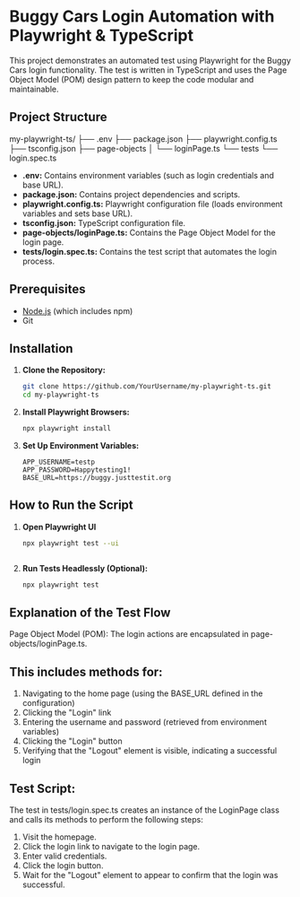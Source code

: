 # Buggy Cars Login Automation with Playwright & TypeScript

This project demonstrates an automated test using Playwright for the Buggy Cars login functionality. The test is written in TypeScript and uses the Page Object Model (POM) design pattern to keep the code modular and maintainable.

## Project Structure

my-playwright-ts/ ├── .env ├── package.json ├── playwright.config.ts ├── tsconfig.json ├── page-objects │ └── loginPage.ts └── tests └── login.spec.ts

- **.env:** Contains environment variables (such as login credentials and base URL).
- **package.json:** Contains project dependencies and scripts.
- **playwright.config.ts:** Playwright configuration file (loads environment variables and sets base URL).
- **tsconfig.json:** TypeScript configuration file.
- **page-objects/loginPage.ts:** Contains the Page Object Model for the login page.
- **tests/login.spec.ts:** Contains the test script that automates the login process.

## Prerequisites

- [Node.js](https://nodejs.org/en/download/) (which includes npm)
- Git

## Installation

1. **Clone the Repository:**

   ```bash
   git clone https://github.com/YourUsername/my-playwright-ts.git
   cd my-playwright-ts
   
2. **Install Playwright Browsers:**
    ```bash
    npx playwright install


3. **Set Up Environment Variables:**
    ```dotenv
    APP_USERNAME=testp
    APP_PASSWORD=Happytesting1!
    BASE_URL=https://buggy.justtestit.org

## How to Run the Script

1. **Open Playwright UI** 
    ```bash
    npx playwright test --ui



2. **Run Tests Headlessly (Optional):**
    ```bash
   npx playwright test


## Explanation of the Test Flow
Page Object Model (POM):
The login actions are encapsulated in page-objects/loginPage.ts. 

## This includes methods for:
1. Navigating to the home page (using the BASE_URL defined in the configuration)
2. Clicking the "Login" link
3. Entering the username and password (retrieved from environment variables)
4. Clicking the "Login" button
5. Verifying that the "Logout" element is visible, indicating a successful login

   
## Test Script:
The test in tests/login.spec.ts creates an instance of the LoginPage class and calls its methods to perform the following steps:

1. Visit the homepage.
2. Click the login link to navigate to the login page.
3. Enter valid credentials.
4. Click the login button.
5. Wait for the "Logout" element to appear to confirm that the login was successful.
